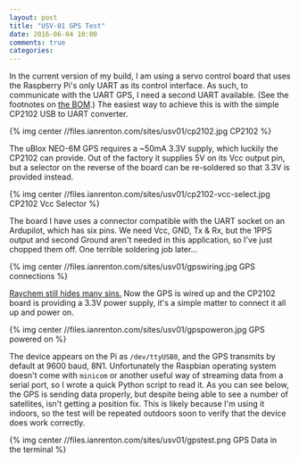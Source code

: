 ```yaml
---
layout: post
title: "USV-01 GPS Test"
date: 2016-06-04 10:00
comments: true
categories:
---
```


In the current version of my build, I am using a servo control board that uses the Raspberry Pi's only UART as its control interface. As such, to communicate with the UART GPS, I need a second UART available. (See the footnotes on [the BOM](../usv-01-bill-of-materials).) The easiest way to achieve this is with the simple CP2102 USB to UART converter.

{% img center //files.ianrenton.com/sites/usv01/cp2102.jpg CP2102 %}

The uBlox NEO-6M GPS requires a ~50mA 3.3V supply, which luckily the CP2102 can provide. Out of the factory it supplies 5V on its Vcc output pin, but a selector on the reverse of the board can be re-soldered so that 3.3V is provided instead.

{% img center //files.ianrenton.com/sites/usv01/cp2102-vcc-select.jpg CP2102 Vcc Selector %}

The board I have uses a connector compatible with the UART socket on an Ardupilot, which has six pins. We need Vcc, GND, Tx & Rx, but the 1PPS output and second Ground aren't needed in this application, so I've just chopped them off. One terrible soldering job later...

{% img center //files.ianrenton.com/sites/usv01/gpswiring.jpg GPS connections %}

[Raychem still hides many sins.](../tank-day-9-power-to-the-pi/) Now the GPS is wired up and the CP2102 board is providing a 3.3V power supply, it's a simple matter to connect it all up and power on.

{% img center //files.ianrenton.com/sites/usv01/gpspoweron.jpg GPS powered on %}

The device appears on the Pi as `/dev/ttyUSB0`, and the GPS transmits by default at 9600 baud, 8N1. Unfortunately the Raspbian operating system doesn't come with `minicom` or another useful way of streaming data from a serial port, so I wrote a quick Python script to read it. As you can see below, the GPS is sending data properly, but despite being able to see a number of satellites, isn't getting a position fix. This is likely because I'm using it indoors, so the test will be repeated outdoors soon to verify that the device does work correctly.

{% img center //files.ianrenton.com/sites/usv01/gpstest.png GPS Data in the terminal %}
